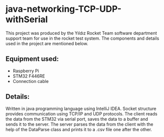 # java-networking-TCP-UDP-withSerial
This project was produced by the Yıldız Rocket Team software department support team for use in the rocket test system. The components and details used in the project are mentioned below.
## Equipment used:
- Raspberry Pi
- STM32 F446RE
- Connection cable
## Details:
Written in java programming language using IntelliJ IDEA. Socket structure provides communication using TCP/IP and UDP protocols. The client reads the data from the STM32 via serial port, saves the data to a buffer and sends it to the server. The server parses the data from the client with the help of the DataParse class and prints it to a .csv file one after the other. 
